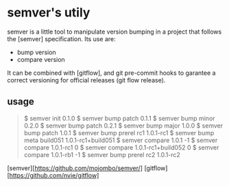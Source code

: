 semver's utily
==============

semver is a little tool to manipulate version bumping in a project that
follows the [semver] specification. Its use are:

  - bump version
  - compare version

It can be combined with [gitflow], and git pre-commit hooks to garantee a
correct versioning for official releases (git flow release).

usage
-----

> $ semver init
> 0.1.0
> $ semver bump patch
> 0.1.1
> $ semver bump minor
> 0.2.0
> $ semver bump patch
> 0.2.1
> $ semver bump major
> 1.0.0
> $ semver bump patch
> 1.0.1
> $ semver bump prerel rc1
> 1.0.1-rc1
> $ semver bump meta build051
> 1.0.1-rc1+build051
> $ semver compare 1.0.1
> -1
> $ semver compare 1.0.1-rc1
> 0
> $ semver compare 1.0.1-rc1+build052
> 0
> $ semver compare 1.0.1-rb1
> -1
> $ semver bump prerel rc2
> 1.0.1-rc2


[semver][https://github.com/mojombo/semver/]
[gitflow][https://github.com/nvie/gitflow]
